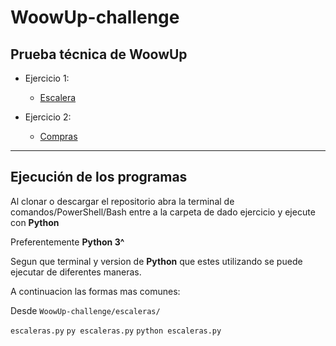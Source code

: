 # WoowUp-challenge
## Prueba técnica de WoowUp

- Ejercicio 1:
  - [Escalera](https://github.com/LuOfLuck/WoowUp-challenge/tree/master/escaleras)

- Ejercicio 2:
  - [Compras](https://github.com/LuOfLuck/WoowUp-challenge/tree/master/compras)

----

## Ejecución de los programas

Al clonar o descargar el repositorio abra la terminal de comandos/PowerShell/Bash entre a la carpeta de dado ejercicio y ejecute con **Python**

Preferentemente **Python 3^**

Segun que terminal y version de **Python** que estes utilizando se puede ejecutar de diferentes maneras.

A continuacion las formas mas comunes:

Desde `WoowUp-challenge/escaleras/`

`escaleras.py`
`py escaleras.py`
`python escaleras.py`
